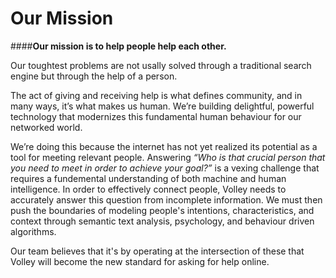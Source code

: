**Our Mission**
==
####**Our mission is to help people help each other.** 

Our toughtest problems are not usally solved through a traditional search engine but through the help of a person. 

The act of giving and receiving help is what defines community, and in many ways, it’s what makes us human. We’re building delightful, powerful technology that modernizes this fundamental human behaviour for our networked world.

We’re doing this because the internet has not yet realized its potential as a tool for meeting relevant people. Answering *“Who is that crucial person that you need to meet in order to achieve your goal?”* is a vexing challenge that requires a fundemental understanding of both machine and human intelligence. In order to effectively connect people, Volley needs to accurately answer this question from incomplete information. We must then push the boundaries of modeling people's intentions, characteristics, and context through semantic text analysis, psychology, and behaviour driven algorithms. 

Our team believes that it's by operating at the intersection of these that Volley will become the new standard for asking for help online. 
